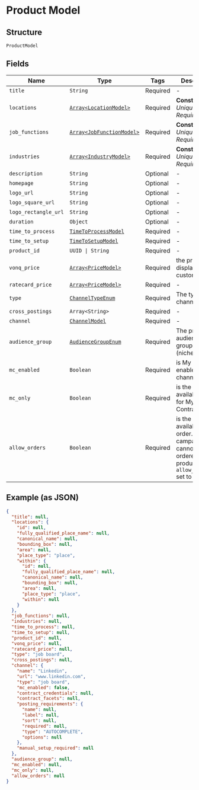 
# Product Model

## Structure

`ProductModel`

## Fields

| Name | Type | Tags | Description |
|  --- | --- | --- | --- |
| `title` | `String` | Required | - |
| `locations` | [`Array<LocationModel>`](../../doc/models/location-model.md) | Required | **Constraints**: *Unique Items Required* |
| `job_functions` | [`Array<JobFunctionModel>`](../../doc/models/job-function-model.md) | Required | **Constraints**: *Unique Items Required* |
| `industries` | [`Array<IndustryModel>`](../../doc/models/industry-model.md) | Required | **Constraints**: *Unique Items Required* |
| `description` | `String` | Optional | - |
| `homepage` | `String` | Optional | - |
| `logo_url` | `String` | Optional | - |
| `logo_square_url` | `String` | Optional | - |
| `logo_rectangle_url` | `String` | Optional | - |
| `duration` | `Object` | Optional | - |
| `time_to_process` | [`TimeToProcessModel`](../../doc/models/time-to-process-model.md) | Required | - |
| `time_to_setup` | [`TimeToSetupModel`](../../doc/models/time-to-setup-model.md) | Required | - |
| `product_id` | `UUID \| String` | Required | - |
| `vonq_price` | [`Array<PriceModel>`](../../doc/models/price-model.md) | Required | the price to be displayed to customers |
| `ratecard_price` | [`Array<PriceModel>`](../../doc/models/price-model.md) | Required | - |
| `type` | [`ChannelTypeEnum`](../../doc/models/channel-type-enum.md) | Required | The type of a channel |
| `cross_postings` | `Array<String>` | Required | - |
| `channel` | [`ChannelModel`](../../doc/models/channel-model.md) | Required | - |
| `audience_group` | [`AudienceGroupEnum`](../../doc/models/audience-group-enum.md) | Required | The product's audience group (niche/generic) |
| `mc_enabled` | `Boolean` | Required | is My Contract enabled for the channel |
| `mc_only` | `Boolean` | Required | is the product available only for My Contract order |
| `allow_orders` | `Boolean` | Required | is the product available for order. a campaign cannot be ordered with a product having `allow_orders` set to `false`. |

## Example (as JSON)

```json
{
  "title": null,
  "locations": {
    "id": null,
    "fully_qualified_place_name": null,
    "canonical_name": null,
    "bounding_box": null,
    "area": null,
    "place_type": "place",
    "within": {
      "id": null,
      "fully_qualified_place_name": null,
      "canonical_name": null,
      "bounding_box": null,
      "area": null,
      "place_type": "place",
      "within": null
    }
  },
  "job_functions": null,
  "industries": null,
  "time_to_process": null,
  "time_to_setup": null,
  "product_id": null,
  "vonq_price": null,
  "ratecard_price": null,
  "type": "job board",
  "cross_postings": null,
  "channel": {
    "name": "Linkedin",
    "url": "www.linkedin.com",
    "type": "job board",
    "mc_enabled": false,
    "contract_credentials": null,
    "contract_facets": null,
    "posting_requirements": {
      "name": null,
      "label": null,
      "sort": null,
      "required": null,
      "type": "AUTOCOMPLETE",
      "options": null
    },
    "manual_setup_required": null
  },
  "audience_group": null,
  "mc_enabled": null,
  "mc_only": null,
  "allow_orders": null
}
```

